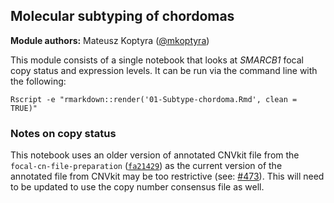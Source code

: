 ## Molecular subtyping of chordomas

**Module authors:** Mateusz Koptyra ([@mkoptyra](https://github.com/mkoptyra))

This module consists of a single notebook that looks at _SMARCB1_ focal copy status and expression levels.
It can be run via the command line with the following:

```
Rscript -e "rmarkdown::render('01-Subtype-chordoma.Rmd', clean = TRUE)"
```

### Notes on copy status

This notebook uses an older version of annotated CNVkit file from the `focal-cn-file-preparation` ([`fa21429`](https://github.com/AlexsLemonade/OpenPBTA-analysis/tree/fa214291713575be7fd20c92374b268870f4173f)) as the current version of the annotated file from CNVkit may be too restrictive (see: [#473](https://github.com/AlexsLemonade/OpenPBTA-analysis/issues/473)). 
This will need to be updated to use the copy number consensus file as well.
